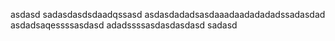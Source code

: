 
asdasd
sadasdasdsdaadqssasd
asdasdadadsasdaaadaadadadadssadasdad
asdadsaqessssasdasd
adadssssasdasdasdasd
sadasd
